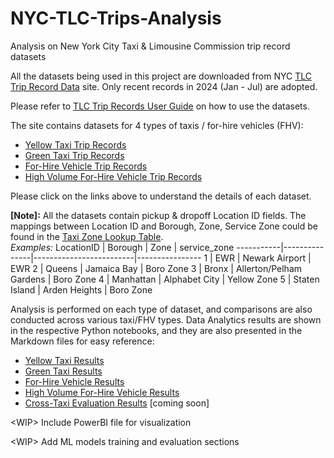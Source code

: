 # NYC-TLC-Trips-Analysis

Analysis on New York City Taxi &amp; Limousine Commission trip record datasets

All the datasets being used in this project are downloaded from NYC [TLC Trip Record Data](https://www.nyc.gov/site/tlc/about/tlc-trip-record-data.page) site. Only recent records in 2024 (Jan - Jul) are adopted.

Please refer to [TLC Trip Records User Guide](https://www.nyc.gov/assets/tlc/downloads/pdf/trip_record_user_guide.pdf) on how to use the datasets.

The site contains datasets for 4 types of taxis / for-hire vehicles (FHV):
- [Yellow Taxi Trip Records](dictionary/yellow_taxi.md)
- [Green Taxi Trip Records](dictionary/green_taxi.md)
- [For-Hire Vehicle Trip Records](dictionary/for_hire_vehicle.md)
- [High Volume For-Hire Vehicle Trip Records](dictionary/high_volume_for_hire_vehicle.md)

Please click on the links above to understand the details of each dataset.

**[Note]:** All the datasets contain pickup &amp; dropoff Location ID fields. The mappings between Location ID and Borough, Zone, Service Zone could be found in the [Taxi Zone Lookup Table](https://d37ci6vzurychx.cloudfront.net/misc/taxi_zone_lookup.csv).
<br>
*Examples:*
LocationID | Borough       | Zone                    | service_zone
-----------|---------------|-------------------------|----------------
1          | EWR           | Newark Airport          | EWR
2          | Queens        | Jamaica Bay             | Boro Zone
3          | Bronx         | Allerton/Pelham Gardens | Boro Zone
4          | Manhattan     | Alphabet City           | Yellow Zone
5          | Staten Island | Arden Heights           | Boro Zone

Analysis is performed on each type of dataset, and comparisons are also conducted across various taxi/FHV types. Data Analytics results are shown in the respective Python notebooks, and they are also presented in the Markdown files for easy reference:
- [Yellow Taxi Results](results/yellow_taxi_results.md)
- [Green Taxi Results](results/green_taxi_results.md)
- [For-Hire Vehicle Results](results/fhv_results.md)
- [High Volume For-Hire Vehicle Results](results/hv_fhv_results.md)
- [Cross-Taxi Evaluation Results]() [coming soon]

\<WIP\> Include PowerBI file for visualization

\<WIP\> Add ML models training and evaluation sections
